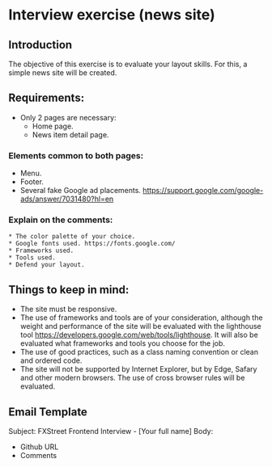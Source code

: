 # Interview exercise (news site)

## Introduction

The objective of this exercise is to evaluate your layout skills.
For this, a simple news site will be created.

## Requirements:

* Only 2 pages are necessary:
    * Home page.
    * News item detail page.

### Elements common to both pages:

* Menu.
* Footer.
* Several fake Google ad placements. https://support.google.com/google-ads/answer/7031480?hl=en

### Explain on the comments:

    * The color palette of your choice.
    * Google fonts used. https://fonts.google.com/
    * Frameworks used.
    * Tools used.
    * Defend your layout.

## Things to keep in mind:

* The site must be responsive.
* The use of frameworks and tools are of your consideration, although the weight and performance of the site will be evaluated with the lighthouse tool https://developers.google.com/web/tools/lighthouse. It will also be evaluated what frameworks and tools you choose for the job.
* The use of good practices, such as a class naming convention or clean and ordered code.
* The site will not be supported by Internet Explorer, but by Edge, Safary and other modern browsers. The use of cross browser rules will be evaluated.

## Email Template

Subject: FXStreet Frontend Interview - [Your full name]
Body:
* Github URL
* Comments